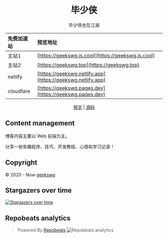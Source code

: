<h1 align="center">毕少侠</h1>

<div align="center">
毕少侠也在江湖

|免费加速站|预览地址|
|:-|:-|
|主站1|[https://geekswg.js.cool](https://geekswg.js.cool)|
|主站2|[https://geekswg.top](https://geekswg.top)|
|netlify|[https://geekswg.netlify.app](https://geekswg.netlify.app)|
|cloudfare|[https://geekswg.pages.dev](https://geekswg.pages.dev)|

[预览](https://geekswg.github.io/) | [源码](https://github.com/geekswg/blogFixit)
</div>

## Content management

博客内容主要以 Web 前端为主。

分享一些有趣程序、技巧、开发教程、心情和学习记录！

## Copyright

:copyright: 2020 - Now [geekswg](https://github.com/geekswg)

## Stargazers over time

[![Stargazers over time](https://starchart.cc/geekswg/geekswg.github.io.svg)](https://starchart.cc/geekswg/geekswg.github.io)

## Repobeats analytics
> Powered By [Repobeats](https://repobeats.axiom.co/)
![Repobeats analytics](https://repobeats.axiom.co/api/embed/9695faf65cb0438b3e8f9c999f8ba4bfda1efb95.svg "Repobeats analytics image")
